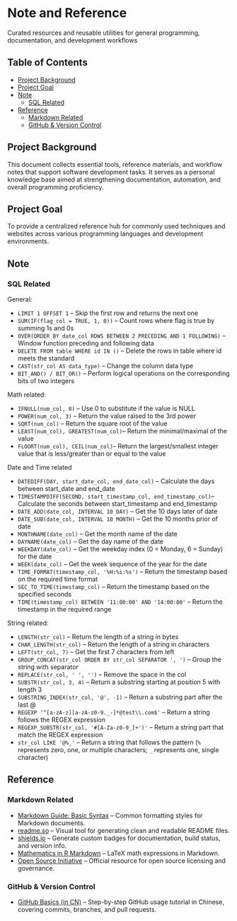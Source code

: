 # Note and Reference
Curated resources and reusable utilities for general programming, documentation, and development workflows

## Table of Contents
- [Project Background](#project-background)
- [Project Goal](#project-goal)
- [Note](#note)
  - [SQL Related](#sql-related)
- [Reference](#reference)
  - [Markdown Related](#markdown-related)
  - [GitHub & Version Control](#github--version-control)

## Project Background
This document collects essential tools, reference materials, and workflow notes that support software development tasks. It serves as a personal knowledge base aimed at strengthening documentation, automation, and overall programming proficiency.

## Project Goal
To provide a centralized reference hub for commonly used techniques and websites across various programming languages and development environments.

## Note

### SQL Related
General:
- `LIMIT 1 OFFSET 1` – Skip the first row and returns the next one
- `SUM(IF(flag_col = TRUE, 1, 0))` – Count rows where flag is true by summing 1s and 0s
- `OVER(ORDER BY date_col ROWS BETWEEN 2 PRECEDING AND 1 FOLLOWING)` – Window function preceding and following data
- `DELETE FROM table WHERE id IN ()` – Delete the rows in table where id meets the standard
- `CAST(str_col AS data_type)` – Change the column data type
- `BIT_AND() / BIT_OR()` – Perform logical operations on the corresponding bits of two integers

Math related:
- `IFNULL(num_col, 0)` – Use 0 to substitute if the value is NULL
- `POWER(num_col, 3)` – Return the value raised to the 3rd power
- `SQRT(num_col)` – Return the square root of the value
- `LEAST(num_col), GREATEST(num_col)`– Return the minimal/maximal of the value
- `FLOORT(num_col), CEIL(num_col)`– Return the largest/smallest integer value that is less/greater than or equal to the value

Date and Time related
- `DATEDIFF(DAY, start_date_col, end_date_col)` – Calculate the days between start_date and end_date
- `TIMESTAMPDIFF(SECOND, start_timestamp_col, end_timestamp_col)`– Calculate the seconds between start_timestamp and end_timestamp
- `DATE_ADD(date_col, INTERVAL 10 DAY)` – Get the 10 days later of date
- `DATE_SUB(date_col, INTERVAL 10 MONTH)` – Get the 10 months prior of date
- `MONTHNAME(date_col)` – Get the month name of the date
- `DAYNAME(date_col)` – Get the day name of the date
- `WEEKDAY(date_col)` – Get the weekday index (0 = Monday, 6 = Sunday) for the date
- `WEEK(date_col)` – Get the week sequence of the year for the date
- `TIME_FORMAT(timestamp_col, '%H:%i:%s')` – Return the timestamp based on the required time format
- `SEC_TO_TIME(timestamp_col)` – Return the timestamp based on the specified seconds
- `TIME(timestamp_col) BETWEEN '11:00:00' AND '14:00:00'` – Return the timestamp in the required range


String related:
- `LENGTH(str_col)` – Return the length of a string in bytes
- `CHAR_LENGTH(str_col)` – Return the length of a string in characters
- `LEFT(str_col, 7)` – Get the first 7 characters from left
- `GROUP_CONCAT(str_col ORDER BY str_col SEPARATOR ', ')` – Group the string with separator
- `REPLACE(str_col, ' ', '')` – Remove the space in the col
- `SUBSTR(str_col, 3, 4)` – Return a substring starting at position 5 with length 3
- `SUBSTRING_INDEX(str_col, '@', -1)` – Return a substring part after the last @
- `REGEXP '^[a-zA-z][a-zA-z0-9._-]*@test\\.com$'` – Return a string follows the REGEX expression
- `REGEXP_SUBSTR(str_col, '#[A-Za-z0-9_]+')'` – Return a string part that match the REGEX expression
- `str_col LIKE '@%_'` – Return a string that follows the pattern (`%` represents zero, one, or multiple characters; `_` represents one, single character)


## Reference

### Markdown Related
- [Markdown Guide: Basic Syntax](https://www.markdownguide.org/basic-syntax/) – Common formatting styles for Markdown documents.
- [readme.so](https://readme.so) – Visual tool for generating clean and readable README files.
- [shields.io](https://shields.io) – Generate custom badges for documentation, build status, and version info.
- [Mathematics in R Markdown](https://rpruim.github.io/s341/S19/from-class/MathinRmd.html) – LaTeX math expressions in Markdown.
- [Open Source Initiative](https://opensource.org) – Official resource for open source licensing and governance.

### GitHub & Version Control
- [GitHub Basics (in CN)](https://blog.csdn.net/u011296485/article/details/83717493) – Step-by-step GitHub usage tutorial in Chinese, covering commits, branches, and pull requests.
